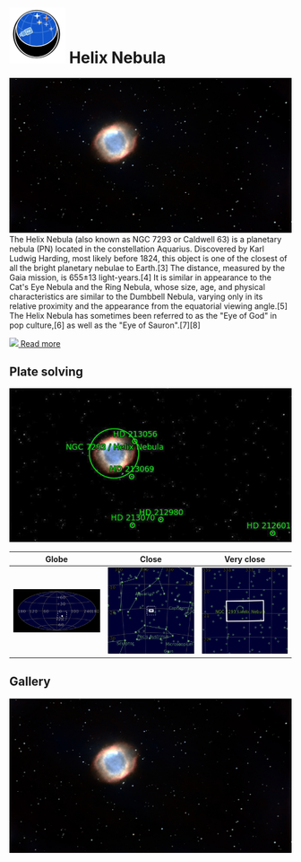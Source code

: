 # ![](../Imaging//Common/pyl-tiny.png) Helix Nebula
![IMG](../Imaging//HD/Helix_Nebula+01+co.jpg)
The Helix Nebula (also known as NGC 7293 or Caldwell 63) is a planetary nebula (PN) located in the constellation Aquarius. Discovered by Karl Ludwig Harding, most likely before 1824, this object is one of the closest of all the bright planetary nebulae to Earth.[3] The distance, measured by the Gaia mission, is 655±13 light-years.[4] It is similar in appearance to the Cat's Eye Nebula and the Ring Nebula, whose size, age, and physical characteristics are similar to the Dumbbell Nebula, varying only in its relative proximity and the appearance from the equatorial viewing angle.[5] The Helix Nebula has sometimes been referred to as the "Eye of God" in pop culture,[6] as well as the "Eye of Sauron".[7][8]

[![](/home/lcv/Dropbox/AstroPhotography//Imaging//Common/Wikipedia.png) Read more](https://en.wikipedia.org/wiki/Helix_Nebula)
## Plate solving 


![IMG](../Imaging//HD/Helix_Nebula_Annotated.jpg)


| Globe | Close | Very close |
| ----- | ----- | ----- |
|![IMG](../Imaging//HD/Helix_Nebula_Globe.jpg) |![IMG](../Imaging//HD/Helix_Nebula_Close.jpg) |![IMG](../Imaging//HD/Helix_Nebula_Closer.jpg) |

## Gallery
![IMG](../Imaging//HD/Helix_Nebula+01+co.jpg) 

